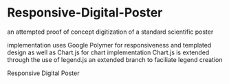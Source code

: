 Responsive-Digital-Poster
=========================

an attempted proof of concept digitization of a standard scientific poster

implementation uses Google Polymer for responsiveness and templated design as well as Chart.js for chart implementation
Chart.js is extended through the use of legend.js an extended branch to faciliate legend creation

Responsive Digital Poster

